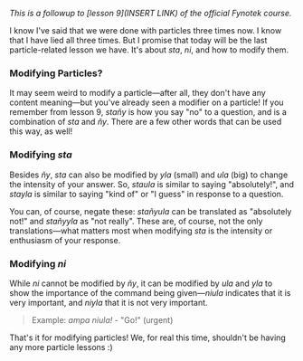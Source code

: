 *This is a followup to [lesson 9](INSERT LINK) of the official Fynotek course.*

I know I've said that we were done with particles three times now. I know that I have lied all three times. But I promise that today will be the last particle-related lesson we have. It's about *sta*, *ni*, and how to modify them.

### Modifying Particles?
It may seem weird to modify a particle—after all, they don't have any content meaning—but you've already seen a modifier on a particle! If you remember from lesson 9, *stañy* is how you say "no" to a question, and is a combination of *sta* and *ñy*. There are a few other words that can be used this way, as well!

### Modifying *sta*
Besides *ñy*, *sta* can also be modified by *yla* (small) and *ula* (big) to change the intensity of your answer. So, *staula* is similar to saying "absolutely!", and *stayla* is similar to saying "kind of" or "I guess" in response to a question.

You can, of course, negate these: *stañyula* can be translated as "absolutely not!" and *stañyyla* as "not really". These are, of course, not the only translations—what matters most when modifying *sta* is the intensity or enthusiasm of your response.

### Modifying *ni*
While *ni* cannot be modified by *ñy*, it can be modified by *ula* and *yla* to show the importance of the command being given—*niula* indicates that it is very important, and *niyla* that it is not very important.
> Example: *ampa niula!* - "Go!" (urgent)

That's it for modifying particles! We, for real this time, shouldn't be having any more particle lessons :)
